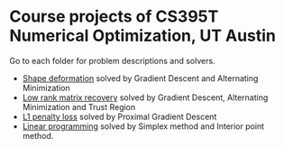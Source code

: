 
# Course projects of CS395T Numerical Optimization, UT Austin
  Go to each folder for problem descriptions and solvers.
  - [Shape deformation](https://github.com/LihangLiu/Numerical-Optimization/tree/master/shape-deformation)
   solved by Gradient Descent and Alternating Minimization
  - [Low rank matrix recovery](https://github.com/LihangLiu/Numerical-Optimization/tree/master/low-rank-matrix)
   solved by Gradient Descent, Alternating Minimization and Trust Region
  - [L1 penalty loss](https://github.com/LihangLiu/Numerical-Optimization/tree/master/proximal-gradient-descent)
   solved by Proximal Gradient Descent
   - [Linear programming](https://github.com/LihangLiu/Numerical-Optimization/tree/master/linear-programming)
   solved by Simplex method and Interior point method.
